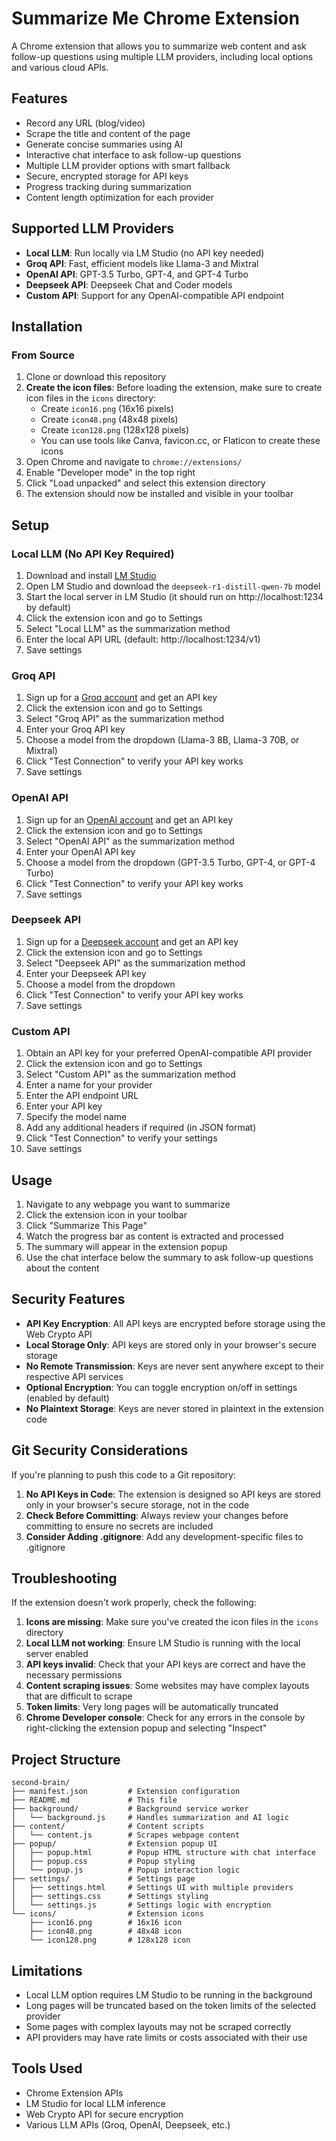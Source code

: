# Summarize Me Chrome Extension

A Chrome extension that allows you to summarize web content and ask follow-up questions using multiple LLM providers, including local options and various cloud APIs.

## Features

- Record any URL (blog/video)
- Scrape the title and content of the page
- Generate concise summaries using AI
- Interactive chat interface to ask follow-up questions
- Multiple LLM provider options with smart fallback
- Secure, encrypted storage for API keys
- Progress tracking during summarization
- Content length optimization for each provider

## Supported LLM Providers

- **Local LLM**: Run locally via LM Studio (no API key needed)
- **Groq API**: Fast, efficient models like Llama-3 and Mixtral
- **OpenAI API**: GPT-3.5 Turbo, GPT-4, and GPT-4 Turbo
- **Deepseek API**: Deepseek Chat and Coder models
- **Custom API**: Support for any OpenAI-compatible API endpoint

## Installation

### From Source

1. Clone or download this repository
2. **Create the icon files**: Before loading the extension, make sure to create icon files in the `icons` directory:
   - Create `icon16.png` (16x16 pixels)
   - Create `icon48.png` (48x48 pixels)
   - Create `icon128.png` (128x128 pixels)
   - You can use tools like Canva, favicon.cc, or Flaticon to create these icons
3. Open Chrome and navigate to `chrome://extensions/`
4. Enable "Developer mode" in the top right
5. Click "Load unpacked" and select this extension directory
6. The extension should now be installed and visible in your toolbar

## Setup

### Local LLM (No API Key Required)

1. Download and install [LM Studio](https://lmstudio.ai/)
2. Open LM Studio and download the `deepseek-r1-distill-qwen-7b` model
3. Start the local server in LM Studio (it should run on http://localhost:1234 by default)
4. Click the extension icon and go to Settings
5. Select "Local LLM" as the summarization method
6. Enter the local API URL (default: http://localhost:1234/v1)
7. Save settings

### Groq API

1. Sign up for a [Groq account](https://groq.com/) and get an API key
2. Click the extension icon and go to Settings
3. Select "Groq API" as the summarization method
4. Enter your Groq API key
5. Choose a model from the dropdown (Llama-3 8B, Llama-3 70B, or Mixtral)
6. Click "Test Connection" to verify your API key works
7. Save settings

### OpenAI API

1. Sign up for an [OpenAI account](https://openai.com/) and get an API key
2. Click the extension icon and go to Settings
3. Select "OpenAI API" as the summarization method
4. Enter your OpenAI API key
5. Choose a model from the dropdown (GPT-3.5 Turbo, GPT-4, or GPT-4 Turbo)
6. Click "Test Connection" to verify your API key works
7. Save settings

### Deepseek API

1. Sign up for a [Deepseek account](https://deepseek.ai/) and get an API key
2. Click the extension icon and go to Settings
3. Select "Deepseek API" as the summarization method
4. Enter your Deepseek API key
5. Choose a model from the dropdown
6. Click "Test Connection" to verify your API key works
7. Save settings

### Custom API

1. Obtain an API key for your preferred OpenAI-compatible API provider
2. Click the extension icon and go to Settings
3. Select "Custom API" as the summarization method
4. Enter a name for your provider
5. Enter the API endpoint URL
6. Enter your API key
7. Specify the model name
8. Add any additional headers if required (in JSON format)
9. Click "Test Connection" to verify your settings
10. Save settings

## Usage

1. Navigate to any webpage you want to summarize
2. Click the extension icon in your toolbar
3. Click "Summarize This Page"
4. Watch the progress bar as content is extracted and processed
5. The summary will appear in the extension popup
6. Use the chat interface below the summary to ask follow-up questions about the content

## Security Features

- **API Key Encryption**: All API keys are encrypted before storage using the Web Crypto API
- **Local Storage Only**: API keys are stored only in your browser's secure storage
- **No Remote Transmission**: Keys are never sent anywhere except to their respective API services
- **Optional Encryption**: You can toggle encryption on/off in settings (enabled by default)
- **No Plaintext Storage**: Keys are never stored in plaintext in the extension code

## Git Security Considerations

If you're planning to push this code to a Git repository:

1. **No API Keys in Code**: The extension is designed so API keys are stored only in your browser's secure storage, not in the code
2. **Check Before Committing**: Always review your changes before committing to ensure no secrets are included
3. **Consider Adding .gitignore**: Add any development-specific files to .gitignore

## Troubleshooting

If the extension doesn't work properly, check the following:

1. **Icons are missing**: Make sure you've created the icon files in the `icons` directory
2. **Local LLM not working**: Ensure LM Studio is running with the local server enabled
3. **API keys invalid**: Check that your API keys are correct and have the necessary permissions
4. **Content scraping issues**: Some websites may have complex layouts that are difficult to scrape
5. **Token limits**: Very long pages will be automatically truncated
6. **Chrome Developer console**: Check for any errors in the console by right-clicking the extension popup and selecting "Inspect"

## Project Structure

```
second-brain/
├── manifest.json         # Extension configuration
├── README.md             # This file
├── background/           # Background service worker
│   └── background.js     # Handles summarization and AI logic
├── content/              # Content scripts
│   └── content.js        # Scrapes webpage content
├── popup/                # Extension popup UI
│   ├── popup.html        # Popup HTML structure with chat interface
│   ├── popup.css         # Popup styling
│   └── popup.js          # Popup interaction logic
├── settings/             # Settings page
│   ├── settings.html     # Settings UI with multiple providers
│   ├── settings.css      # Settings styling
│   └── settings.js       # Settings logic with encryption
└── icons/                # Extension icons
    ├── icon16.png        # 16x16 icon
    ├── icon48.png        # 48x48 icon
    └── icon128.png       # 128x128 icon
```

## Limitations

- Local LLM option requires LM Studio to be running in the background
- Long pages will be truncated based on the token limits of the selected provider
- Some pages with complex layouts may not be scraped correctly
- API providers may have rate limits or costs associated with their use

## Tools Used

- Chrome Extension APIs
- LM Studio for local LLM inference
- Web Crypto API for secure encryption
- Various LLM APIs (Groq, OpenAI, Deepseek, etc.)
